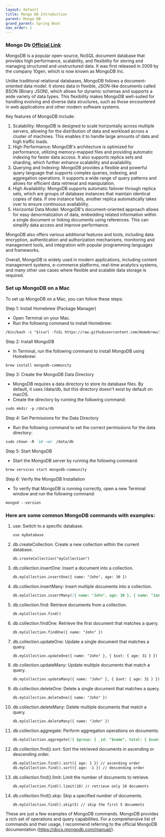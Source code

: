 ```yaml
---
layout: default
title: Mongo DB Introduction
parent: Mongo DB
grand_parent: Spring Boot
nav_order: 1
---
```

### Mongo Db [Official Link](https://www.mongodb.com/docs/atlas/)
MongoDB is a popular open-source, NoSQL document database that provides high performance, scalability, and flexibility for storing and managing structured and unstructured data. It was first released in 2009 by the company 10gen, which is now known as MongoDB Inc.

Unlike traditional relational databases, MongoDB follows a document-oriented data model. It stores data in flexible, JSON-like documents called BSON (Binary JSON), which allows for dynamic schemas and supports a wide variety of data types. This flexibility makes MongoDB well-suited for handling evolving and diverse data structures, such as those encountered in web applications and other modern software systems.

Key features of MongoDB include:
1. Scalability: MongoDB is designed to scale horizontally across multiple servers, allowing for the distribution of data and workload across a cluster of machines. This enables it to handle large amounts of data and high traffic loads.
2. High Performance: MongoDB's architecture is optimized for performance, utilizing memory-mapped files and providing automatic indexing for faster data access. It also supports replica sets and sharding, which further enhance scalability and availability.
3. Querying and Indexing: MongoDB provides a flexible and powerful query language that supports complex queries, indexing, and aggregation operations. It supports a wide range of query patterns and allows for efficient data retrieval and manipulation.
4. High Availability: MongoDB supports automatic failover through replica sets, which are groups of database instances that maintain identical copies of data. If one instance fails, another replica automatically takes over to ensure continuous availability.
5. Horizontal Data Model: MongoDB's document-oriented approach allows for easy denormalization of data, embedding related information within a single document or linking documents using references. This can simplify data access and improve performance.

MongoDB also offers various additional features and tools, including data encryption, authentication and authorization mechanisms, monitoring and management tools, and integration with popular programming languages and frameworks.

Overall, MongoDB is widely used in modern applications, including content management systems, e-commerce platforms, real-time analytics systems, and many other use cases where flexible and scalable data storage is required.

### Set up MongoDB on a Mac
To set up MongoDB on a Mac, you can follow these steps:

Step 1: Install Homebrew (Package Manager)
* Open Terminal on your Mac.
* Run the following command to install Homebrew:
```markdown
/bin/bash -c "$(curl -fsSL https://raw.githubusercontent.com/Homebrew/install/HEAD/install.sh)"
```
Step 2: Install MongoDB
* In Terminal, run the following command to install MongoDB using Homebrew:
```markdown
brew install mongodb-community
```
Step 3: Create the MongoDB Data Directory
* MongoDB requires a data directory to store its database files. By default, it uses /data/db, but this directory doesn't exist by default on macOS.
* Create the directory by running the following command:
```markdown
sudo mkdir -p /data/db
```
Step 4: Set Permissions for the Data Directory
* Run the following command to set the correct permissions for the data directory:
```markdown
sudo chown -R `id -un` /data/db
```
Step 5: Start MongoDB
* Start the MongoDB server by running the following command:
```markdown
brew services start mongodb-community
```
Step 6: Verify the MongoDB Installation
* To verify that MongoDB is running correctly, open a new Terminal window and run the following command:
```markdown
mongod --version
```

### Here are some common MongoDB commands with examples:
1. use: Switch to a specific database.
    ```markdown
    use myDatabase
    ```
2. db.createCollection: Create a new collection within the current database.
    ```markdown
    db.createCollection("myCollection")
    ```
3. db.collection.insertOne: Insert a document into a collection.
    ```markdown
    db.myCollection.insertOne({ name: "John", age: 30 })
    ```
4. db.collection.insertMany: Insert multiple documents into a collection.
    ```markdown
    db.myCollection.insertMany([{ name: "John", age: 30 }, { name: "Jane", age: 25 }])
    ```
5. db.collection.find: Retrieve documents from a collection.
    ```markdown
    db.myCollection.find()
    ```
6. db.collection.findOne: Retrieve the first document that matches a query.
    ```markdown
    db.myCollection.findOne({ name: "John" })
    ```
7. db.collection.updateOne: Update a single document that matches a query.
    ```markdown
    db.myCollection.updateOne({ name: "John" }, { $set: { age: 31 } })
    ```
8. db.collection.updateMany: Update multiple documents that match a query.
    ```markdown
    db.myCollection.updateMany({ name: "John" }, { $set: { age: 31 } })
    ```
9. db.collection.deleteOne: Delete a single document that matches a query.
    ```markdown
    db.myCollection.deleteOne({ name: "John" })
    ```
10. db.collection.deleteMany: Delete multiple documents that match a query.
    ```markdown
    db.myCollection.deleteMany({ name: "John" })
    ```
11. db.collection.aggregate: Perform aggregation operations on documents.
    ```markdown
    db.myCollection.aggregate([{ $group: { _id: "$name", total: { $sum: "$age" } } }])
    ```
12. db.collection.find().sort: Sort the retrieved documents in ascending or descending order.
    ```markdown
    db.myCollection.find().sort({ age: 1 }) // ascending order
    db.myCollection.find().sort({ age: -1 }) // descending order
    ```
13. db.collection.find().limit: Limit the number of documents to retrieve.
    ```markdown
    db.myCollection.find().limit(10) // retrieve only 10 documents
    ```
14. db.collection.find().skip: Skip a specified number of documents.
    ```markdown
    db.myCollection.find().skip(5) // skip the first 5 documents
    ```
These are just a few examples of MongoDB commands. MongoDB provides a rich set of operations and query capabilities. For a comprehensive list of commands and their usage, I recommend referring to the official MongoDB documentation (https://docs.mongodb.com/manual/).    

